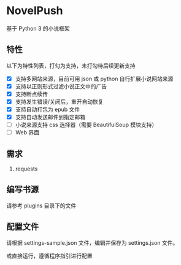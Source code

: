 NovelPush
======

基于 Python 3 的小说框架

特性
------

以下为特性列表，打勾为支持，未打勾待后续更新支持

- [x] 支持多网站来源，目前可用 json 或 python 自行扩展小说网站来源
- [x] 支持以正则形式过滤小说正文中的广告
- [x] 支持断点续传
- [x] 支持发生错误/关闭后，重开自动恢复
- [x] 支持自动打包为 epub 文件
- [x] 支持自动发送邮件到指定邮箱
- [ ] 小说来源支持 css 选择器（需要 BeautifulSoup 模块支持）
- [ ] Web 界面

需求
------

1. requests

编写书源
------

请参考 plugins 目录下的文件

配置文件
------

请根据 settings-sample.json 文件，编辑并保存为 settings.json 文件。

或直接运行，遵循程序指引进行配置
